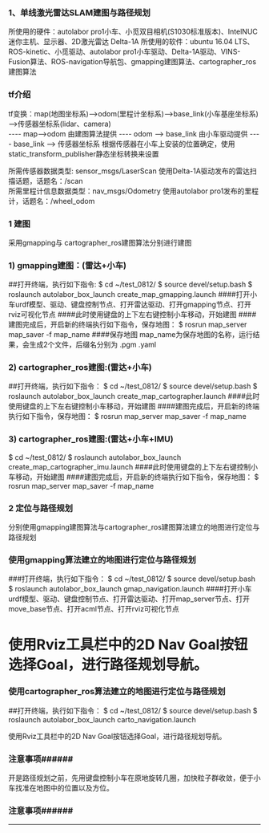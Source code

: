 ### 1、单线激光雷达SLAM建图与路径规划

所使用的硬件：autolabor pro1小车、小觅双目相机(S1030标准版本)、IntelNUC迷你主机、显示器、2D激光雷达 Delta-1A
所使用的软件：ubuntu 16.04 LTS、ROS-kinetic、小觅驱动、autolabor pro1小车驱动、Delta-1A驱动、VINS-Fusion算法、ROS-navigation导航包、gmapping建图算法、cartographer_ros建图算法

### tf介绍
tf变换：map(地图坐标系)-->odom(里程计坐标系)——>base_link(小车基座坐标系)——>传感器坐标系(lidar、camera)  
       ---- map-->odom 由建图算法提供
       ---- odom --> base_link 由小车驱动提供
       ---- base_link --> 传感器坐标系 根据传感器在小车上安装的位置确定，使用static_transform_publisher静态坐标转换来设置 

所需传感器数据类型: sensor_msgs/LaserScan  使用Delta-1A驱动发布的雷达扫描话题，话题名：/scan  
所需里程计信息数据类型：nav_msgs/Odometry   使用autolabor pro1发布的里程计，话题名：/wheel_odom  


### 1 建图
采用gmapping与 cartographer_ros建图算法分别进行建图

### 1) gmapping建图：(雷达+小车)
##打开终端，执行如下指令:
$ cd ~/test_0812/
$ source devel/setup.bash
$ roslaunch autolabor_box_launch create_map_gmapping.launch   ####打开小车urdf模型、驱动、键盘控制节点、打开雷达驱动、打开gmapping节点、打开rviz可视化节点
####此时使用键盘的上下左右键控制小车移动，开始建图
####建图完成后，开启新的终端执行如下指令，保存地图：
$ rosrun map_server map_saver -f map_name    ####保存地图  map_name为保存地图的名称，运行结果，会生成2个文件，后缀名分别为 .pgm  .yaml


### 2) cartographer_ros建图:(雷达+小车)
##打开终端，执行如下指令：
$ cd ~/test_0812/
$ source devel/setup.bash
$ roslaunch autolabor_box_launch create_map_cartographer.launch
####此时使用键盘的上下左右键控制小车移动，开始建图
####建图完成后，开启新的终端执行如下指令，保存地图：
$ rosrun map_server map_saver -f map_name 


### 3) cartographer_ros建图:(雷达+小车+IMU)
$ cd ~/test_0812/
$ roslaunch autolabor_box_launch create_map_cartographer_imu.launch
####此时使用键盘的上下左右键控制小车移动，开始建图
####建图完成后，开启新的终端执行如下指令，保存地图：
$ rosrun map_server map_saver -f map_name 


### 2 定位与路径规划
分别使用gmapping建图算法与cartographer_ros建图算法建立的地图进行定位与路径规划

### 使用gmapping算法建立的地图进行定位与路径规划
###打开终端，执行如下指令：
$ cd ~/test_0812/
$ source devel/setup.bash
$ roslaunch autolabor_box_launch gmap_navigation.launch     ####打开小车urdf模型、驱动、键盘控制节点、打开雷达驱动、打开map_server节点、打开move_base节点、打开acml节点、打开rviz可视化节点

使用Rviz工具栏中的2D Nav Goal按钮选择Goal，进行路径规划导航。
============================================================

### 使用cartographer_ros算法建立的地图进行定位与路径规划
##打开终端，执行如下指令：
$ cd ~/test_0812/
$ source devel/setup.bash
$ roslaunch autolabor_box_launch carto_navigation.launch

使用Rviz工具栏中的2D Nav Goal按钮选择Goal，进行路径规划导航。


### 注意事项######
开是路径规划之前，先用键盘控制小车在原地旋转几圈，加快粒子群收敛，便于小车找准在地图中的位置以及方位。
### 注意事项######
---------------------------------------------------------------------------------------------------------


